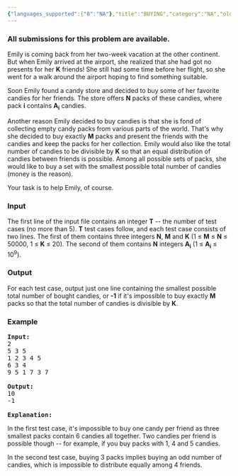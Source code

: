```yaml
---
{"languages_supported":{"0":"NA"},"title":"BUYING","category":"NA","old_version":true,"problem_code":"BUYING","tags":{"0":"NA"},"layout":"problem"}
---
```


<h3> All submissions for this problem are available. </h3><p>Emily is coming back from her two-week vacation at the other continent. But when Emily arrived at the airport, she realized that she had got no presents for her <b>K</b> friends! She still had some time before her flight, so she went for a walk around the airport hoping to find something suitable.

</p><p>Soon Emily found a candy store and decided to buy some of her favorite candies for her friends. The store offers <b>N</b> packs of these candies, where pack <b>i</b> contains <b>A<sub>i</sub></b> candies.

</p><p>Another reason Emily decided to buy candies is that she is fond of collecting empty candy packs from various parts of the world. That's why she decided to buy exactly <b>M</b> packs and present the friends with the candies and keep the packs for her collection. Emily would also like the total number of candies to be divisible by <b>K</b> so that an equal distribution of candies between friends is possible. Among all possible sets of packs, she would like to buy a set with the smallest possible total number of candies (money is the reason).

</p><p>Your task is to help Emily, of course.

<h3>Input</h3>
</p><p>The first line of the input file contains an integer <b>T</b> -- the number of test cases (no more than 5). <b>T</b> test cases follow, and each test case consists of two lines. The first of them contains three integers <b>N</b>, <b>M</b> and <b>K</b> (1 ≤ <b>M</b> ≤ <b>N</b> ≤ 50000, 1 ≤ <b>K</b> ≤ 20). The second of them contains <b>N</b> integers <b>A<sub>i</sub></b> (1 ≤ <b>A<sub>i</sub></b> ≤ 10<sup>9</sup>).

<h3>Output</h3>
</p><p>For each test case, output just one line containing the smallest possible total number of bought candies, or <b>-1</b> if it's impossible to buy exactly <b>M</b> packs so that the total number of candies is divisible by <b>K</b>.

<h3>Example</h3>

<pre>
<b>Input:</b>
2
5 3 5
1 2 3 4 5
6 3 4
9 5 1 7 3 7

<b>Output:</b>
10
-1

<b>Explanation:</b>
</pre>
</p><p>In the first test case, it's impossible to buy one candy per friend as three smallest packs contain 6 candies all together. Two candies per friend is possible though -- for example, if you buy packs with 1, 4 and 5 candies.

</p><p>In the second test case, buying 3 packs implies buying an odd number of candies, which is impossible to distribute equally among 4 friends.</p>    